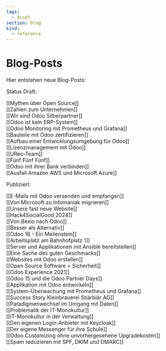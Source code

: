 ```yaml
---
tags:
  - Asset
section: blog
kind:
  - reference
---
```


# Blog-Posts

Hier entstehen neue Blog-Posts:

Status Draft:

[[Mythen über Open Source]]\
[[Zahlen zum Unternehmen]]\
[[Wir sind Odoo Silberpartner]]\
[[Odoo ist kein ERP-System]]\
[[Odoo Monitoring mit Prometheus und Grafana]]\
[[Bauteile mit Odoo zertifizieren]]\
[[Aufbau einer Entwicklungsumgebung für Odoo]]\
[[Lizenzmanagement mit Odoo]]\
[[URec-Team]]\
[[Fünf Fünf Fünf]]\
[[Odoo mit ihrer Bank verbinden]]\
[[Ausfall Amazon AWS und Microsoft Azure]]

Publiziert:

[[E-Mails mit Odoo versenden und empfangen]]\
[[Von Microsoft zu Infomaniak migrieren]]\
[[Unsere fast neue Website]]\
[[Hack4SocialGood 2024]]\
[[Von Bexio nach Odoo]]\
[[Besser als Alternativ]]\
[[Odoo 16 - Ein Meilenstein]]\
[[Arbeitsplatz am Bahnhofplatz 1]]\
[[Server und Applikationen mit Ansible bereitstellen]]\
[[Eine Sache des guten Geschmacks]]\
[[Websites mit Odoo erstellen]]\
[[Open Source Software = Sicherheit]]\
[[Odoo Experience 2021]]\
[[Odoo 15 und die Odoo Partner Days]]\
[[Applikation mit Odoo entwickeln]]\
[[System-Überwachung mit Prometheus und Grafana]]\
[[Success Story Kleinbrauerei Stiärbiär AG]]\
[[Paradigmenwechsel im Umgang mit Daten]]\
[[Problematik der IT-Monokultur]]\
[[IT-Monokultur in der Verwaltung]]\
[[Den eigenen Login-Anbieter mit Keycloak]]\
[[Der eigene Messenger für ihre Schule]]\
[[Odoo Customizing ohne unvorhergesehene Upgradekosten]]\
[[Spam reduzieren mit SPF, DKIM und DMARC]]
